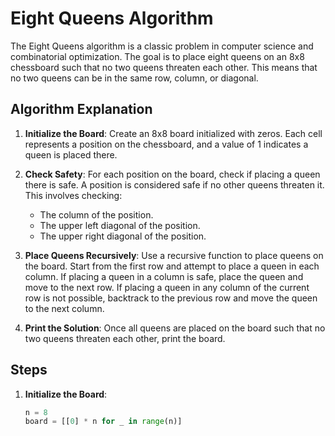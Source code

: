 # Eight Queens Algorithm

The Eight Queens algorithm is a classic problem in computer science and combinatorial optimization. The goal is to place eight queens on an 8x8 chessboard such that no two queens threaten each other. This means that no two queens can be in the same row, column, or diagonal.

## Algorithm Explanation

1. **Initialize the Board**: Create an 8x8 board initialized with zeros. Each cell represents a position on the chessboard, and a value of 1 indicates a queen is placed there.

2. **Check Safety**: For each position on the board, check if placing a queen there is safe. A position is considered safe if no other queens threaten it. This involves checking:
   - The column of the position.
   - The upper left diagonal of the position.
   - The upper right diagonal of the position.

3. **Place Queens Recursively**: Use a recursive function to place queens on the board. Start from the first row and attempt to place a queen in each column. If placing a queen in a column is safe, place the queen and move to the next row. If placing a queen in any column of the current row is not possible, backtrack to the previous row and move the queen to the next column.

4. **Print the Solution**: Once all queens are placed on the board such that no two queens threaten each other, print the board.

## Steps

1. **Initialize the Board**:
   ```python
   n = 8
   board = [[0] * n for _ in range(n)]